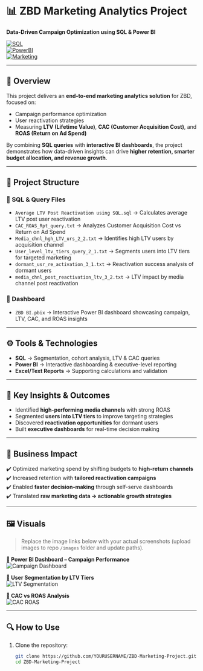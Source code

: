 # 📊 ZBD Marketing Analytics Project  

**Data-Driven Campaign Optimization using SQL & Power BI**  

[![SQL](https://img.shields.io/badge/SQL-Analytics-blue)]()  
[![PowerBI](https://img.shields.io/badge/Power%20BI-Dashboards-yellow)]()  
[![Marketing](https://img.shields.io/badge/Marketing%20Analytics-LTV%20%7C%20CAC%20%7C%20ROAS-green)]()  

---

## 📌 Overview  
This project delivers an **end-to-end marketing analytics solution** for ZBD, focused on:  
- Campaign performance optimization  
- User reactivation strategies  
- Measuring **LTV (Lifetime Value)**, **CAC (Customer Acquisition Cost)**, and **ROAS (Return on Ad Spend)**  

By combining **SQL queries** with **interactive BI dashboards**, the project demonstrates how data-driven insights can drive **higher retention, smarter budget allocation, and revenue growth**.  

---

## 📂 Project Structure  

### 🔹 SQL & Query Files  
- `Average LTV Post Reactivation using SQL.sql` → Calculates average LTV post user reactivation  
- `CAC_ROAS_Rpt_query.txt` → Analyzes Customer Acquisition Cost vs Return on Ad Spend  
- `Media_chnl_hgh_LTV_urs_2_2.txt` → Identifies high LTV users by acquisition channel  
- `User_level_ltv_tiers_query_2_1.txt` → Segments users into LTV tiers for targeted marketing  
- `dormant_usr_re_activation_3_1.txt` → Reactivation success analysis of dormant users  
- `media_chnl_post_reactivation_ltv_3_2.txt` → LTV impact by media channel post reactivation  

### 🔹 Dashboard  
- `ZBD BI.pbix` → Interactive Power BI dashboard showcasing campaign, LTV, CAC, and ROAS insights  

---

## ⚙️ Tools & Technologies  
- **SQL** → Segmentation, cohort analysis, LTV & CAC queries  
- **Power BI** → Interactive dashboarding & executive-level reporting  
- **Excel/Text Reports** → Supporting calculations and validation  

---

## 🎯 Key Insights & Outcomes  
- Identified **high-performing media channels** with strong ROAS  
- Segmented **users into LTV tiers** to improve targeting strategies  
- Discovered **reactivation opportunities** for dormant users  
- Built **executive dashboards** for real-time decision making  

---

## 🚀 Business Impact  
✔️ Optimized marketing spend by shifting budgets to **high-return channels**  
✔️ Increased retention with **tailored reactivation campaigns**  
✔️ Enabled **faster decision-making** through self-serve dashboards  
✔️ Translated **raw marketing data → actionable growth strategies**  

---

## 🖼️ Visuals  

> Replace the image links below with your actual screenshots (upload images to repo `/images` folder and update paths).  

**📌 Power BI Dashboard – Campaign Performance**  
![Campaign Dashboard](images/campaign_performance.png)  

**📌 User Segmentation by LTV Tiers**  
![LTV Segmentation](images/ltv_segmentation.png)  

**📌 CAC vs ROAS Analysis**  
![CAC ROAS](images/cac_roas.png)  

---

## 🔍 How to Use  
1. Clone the repository:  
   ```bash
   git clone https://github.com/YOURUSERNAME/ZBD-Marketing-Project.git
   cd ZBD-Marketing-Project
